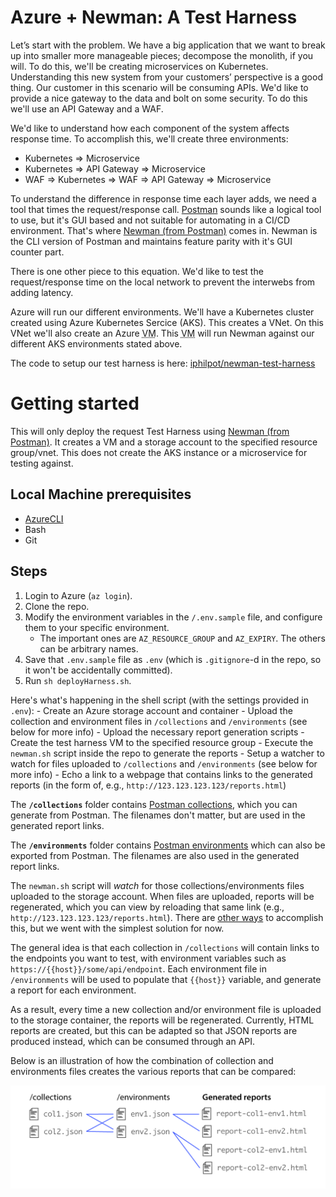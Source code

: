 # Azure + Newman: A Test Harness

Let’s start with the problem. We have a big application that we want to break up into smaller more manageable pieces; decompose the monolith, if you will. To do this, we'll be creating microservices on Kubernetes. Understanding this new system from your customers’ perspective is a good thing. Our customer in this scenario will be consuming APIs. We'd like to provide a nice gateway to the data and bolt on some security. To do this we'll use an API Gateway and a WAF.

We'd like to understand how each component of the system affects response time. To accomplish this, we'll create three environments:

- Kubernetes => Microservice
- Kubernetes => API Gateway => Microservice
- WAF => Kubernetes => WAF => API Gateway => Microservice

To understand the difference in response time each layer adds, we need a tool that times the request/response call. [Postman](https://www.getpostman.com/) sounds like a logical tool to use, but it's GUI based and not suitable for automating in a CI/CD environment. That's where [Newman (from Postman)](https://www.getpostman.com/docs/v6/postman/collection_runs/command_line_integration_with_newman) comes in. Newman is the CLI version of Postman and maintains feature parity with it's GUI counter part.

There is one other piece to this equation. We'd like to test the request/response time on the local network to prevent the interwebs from adding latency. 

Azure will run our different environments. We'll have a Kubernetes cluster created using Azure Kubernetes Sercice (AKS). This creates a VNet. On this VNet we'll also create an Azure <abbr title="virtual machine">VM</abbr>. This <abbr title="virtual machine">VM</abbr> will run Newman against our different AKS environments stated above. 

The code to setup our test harness is here: [iphilpot/newman-test-harness](https://github.com/iphilpot/newman-test-harness)


# Getting started

This will only deploy the request Test Harness using [Newman (from Postman)](https://www.getpostman.com/docs/v6/postman/collection_runs/command_line_integration_with_newman). It creates a VM and a storage account to the specified resource group/vnet. This does not create the AKS instance or a microservice for testing against.

## Local Machine prerequisites

 - [AzureCLI](https://docs.microsoft.com/en-us/cli/azure/install-azure-cli?view=azure-cli-latest)
 - Bash
 - Git

## Steps

1. Login to Azure (`az login`).
2. Clone the repo.
3. Modify the environment variables in the `/.env.sample` file, and configure them to your specific environment.
    - The important ones are `AZ_RESOURCE_GROUP` and `AZ_EXPIRY`. The others can be arbitrary names.
4. Save that `.env.sample` file as `.env` (which is `.gitignore`-d in the repo, so it won't be accidentally committed).
5. Run `sh deployHarness.sh`.

Here's what's happening in the shell script (with the settings provided in `.env`):
    - Create an Azure storage account and container
    - Upload the collection and environment files in `/collections` and `/environments` (see below for more info)
    - Upload the necessary report generation scripts
    - Create the test harness VM to the specified resource group
    - Execute the `newman.sh` script inside the repo to generate the reports
    - Setup a watcher to watch for files uploaded to `/collections` and `/environments` (see below for more info)
    - Echo a link to a webpage that contains links to the generated reports (in the form of, e.g., `http://123.123.123.123/reports.html`)
    
The **`/collections`** folder contains [Postman collections](https://www.getpostman.com/docs/v6/postman/collections/creating_collections), which you can generate from Postman. The filenames don't matter, but are used in the generated report links.

The **`/environments`** folder contains [Postman environments](https://www.getpostman.com/docs/v6/postman/environments_and_globals/manage_environments) which can also be exported from Postman. The filenames are also used in the generated report links.

The `newman.sh` script will _watch_ for those collections/environments files uploaded to the storage account. When files are uploaded, reports will be regenerated, which you can view by reloading that same link (e.g., `http://123.123.123.123/reports.html`). There are [other ways](https://docs.microsoft.com/en-us/azure/storage/blobs/storage-blob-event-overview) to accomplish this, but we went with the simplest solution for now.

The general idea is that each collection in `/collections` will contain links to the endpoints you want to test, with environment variables such as `https://{{host}}/some/api/endpoint`. Each environment file in `/environments` will be used to populate that `{{host}}` variable, and generate a report for each environment.

As a result, every time a new collection and/or environment file is uploaded to the storage container, the reports will be regenerated. Currently, HTML reports are created, but this can be adapted so that JSON reports are produced instead, which can be consumed through an API.

Below is an illustration of how the combination of collection and environments files creates the various reports that can be compared:

![reports.png](reports.png)


